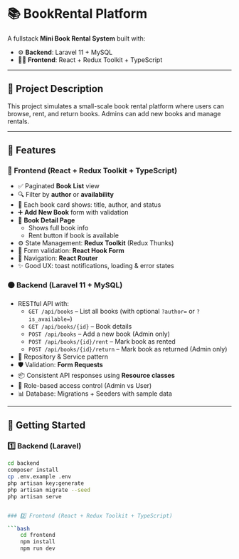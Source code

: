 # 📚 BookRental Platform

A fullstack **Mini Book Rental System** built with:

- ⚙️ **Backend**: Laravel 11 + MySQL
- 🧑‍💻 **Frontend**: React + Redux Toolkit + TypeScript

---

## 📝 Project Description

This project simulates a small-scale book rental platform where users can browse, rent, and return books. Admins can add new books and manage rentals.

---

## 🧩 Features

### 🔵 Frontend (React + Redux Toolkit + TypeScript)

- ✅ Paginated **Book List** view
- 🔍 Filter by **author** or **availability**
- 📘 Each book card shows: title, author, and status
- ➕ **Add New Book** form with validation
- 📄 **Book Detail Page**
  - Shows full book info
  - Rent button if book is available
- ⚙️ State Management: **Redux Toolkit** (Redux Thunks)
- 🚀 Form validation: **React Hook Form**
- 🔁 Navigation: **React Router**
- ✨ Good UX: toast notifications, loading & error states

### 🟠 Backend (Laravel 11 + MySQL)

- RESTful API with:
  - `GET /api/books` – List all books (with optional `?author=` or `?is_available=`)
  - `GET /api/books/{id}` – Book details
  - `POST /api/books` – Add a new book (Admin only)
  - `POST /api/books/{id}/rent` – Mark book as rented
  - `POST /api/books/{id}/return` – Mark book as returned (Admin only)
- 🧠 Repository & Service pattern
- 🛡️ Validation: **Form Requests**
- 📦 Consistent API responses using **Resource classes**
- 🔐 Role-based access control (Admin vs User)
- 📊 Database: Migrations + Seeders with sample data

---

## 🚀 Getting Started

### 1️⃣ Backend (Laravel)

```bash
cd backend
composer install
cp .env.example .env
php artisan key:generate
php artisan migrate --seed
php artisan serve


### 2️⃣ Frontend (React + Redux Toolkit + TypeScript)

```bash 
    cd frontend
    npm install
    npm run dev
